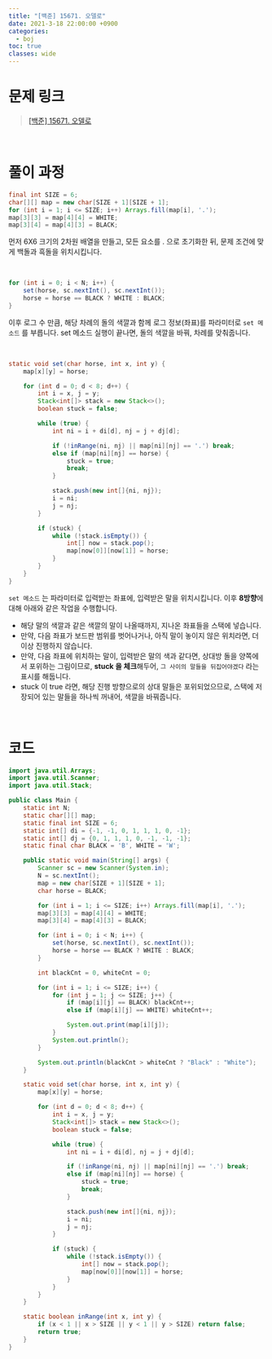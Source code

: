 ```yaml
---
title: "[백준] 15671. 오델로"
date: 2021-3-18 22:00:00 +0900
categories:
  - boj
toc: true
classes: wide
---
```


# 문제 링크

> [[백준] 15671. 오델로](https://www.acmicpc.net/problem/15671)

<br>

# 풀이 과정

```java
final int SIZE = 6;
char[][] map = new char[SIZE + 1][SIZE + 1];
for (int i = 1; i <= SIZE; i++) Arrays.fill(map[i], '.');
map[3][3] = map[4][4] = WHITE;
map[3][4] = map[4][3] = BLACK;
```

먼저 6X6 크기의 2차원 배열을 만들고, 모든 요소를 . 으로 초기화한 뒤, 문제 조건에 맞게 백돌과 흑돌을 위치시킵니다.

<br>

```java
for (int i = 0; i < N; i++) {
    set(horse, sc.nextInt(), sc.nextInt());
    horse = horse == BLACK ? WHITE : BLACK;
}
```

이후 로그 수 만큼, 해당 차례의 돌의 색깔과 함께 로그 정보(좌표)를 파라미터로 `set 메소드` 를 부릅니다. set 메소드 실행이 끝나면, 돌의 색깔을 바꿔, 차례를 맞춰줍니다.

<br>

```java
static void set(char horse, int x, int y) {
    map[x][y] = horse;

    for (int d = 0; d < 8; d++) {
        int i = x, j = y;
        Stack<int[]> stack = new Stack<>();
        boolean stuck = false;

        while (true) {
            int ni = i + di[d], nj = j + dj[d];

            if (!inRange(ni, nj) || map[ni][nj] == '.') break;
            else if (map[ni][nj] == horse) {
                stuck = true;
                break;
            }

            stack.push(new int[]{ni, nj});
            i = ni;
            j = nj;
        }

        if (stuck) {
            while (!stack.isEmpty()) {
                int[] now = stack.pop();
                map[now[0]][now[1]] = horse;
            }
        }
    }
}
```

`set 메소드` 는 파라미터로 입력받는 좌표에, 입력받은 말을 위치시킵니다. 이후 **8방향**에 대해 아래와 같은 작업을 수행합니다.

- 해당 말의 색깔과 같은 색깔의 말이 나올때까지, 지나온 좌표들을 스택에 넣습니다.
- 만약, 다음 좌표가 보드판 범위를 벗어나거나, 아직 말이 놓이지 않은 위치라면, 더 이상 진행하지 않습니다.
- 만약, 다음 좌표에 위치하는 말이, 입력받은 말의 색과 같다면, 상대방 돌을 양쪽에서 포위하는 그림이므로, **stuck 을 체크**해두어, `그 사이의 말들을 뒤집어야겠다` 라는 표시를 해둡니다.
- stuck 이 true 라면, 해당 진행 방향으로의 상대 말들은 포위되었으므로, 스택에 저장되어 있는 말들을 하나씩 꺼내어, 색깔을 바꿔줍니다.

<br>

# 코드

```java
import java.util.Arrays;
import java.util.Scanner;
import java.util.Stack;

public class Main {
    static int N;
    static char[][] map;
    static final int SIZE = 6;
    static int[] di = {-1, -1, 0, 1, 1, 1, 0, -1};
    static int[] dj = {0, 1, 1, 1, 0, -1, -1, -1};
    static final char BLACK = 'B', WHITE = 'W';

    public static void main(String[] args) {
        Scanner sc = new Scanner(System.in);
        N = sc.nextInt();
        map = new char[SIZE + 1][SIZE + 1];
        char horse = BLACK;

        for (int i = 1; i <= SIZE; i++) Arrays.fill(map[i], '.');
        map[3][3] = map[4][4] = WHITE;
        map[3][4] = map[4][3] = BLACK;

        for (int i = 0; i < N; i++) {
            set(horse, sc.nextInt(), sc.nextInt());
            horse = horse == BLACK ? WHITE : BLACK;
        }

        int blackCnt = 0, whiteCnt = 0;

        for (int i = 1; i <= SIZE; i++) {
            for (int j = 1; j <= SIZE; j++) {
                if (map[i][j] == BLACK) blackCnt++;
                else if (map[i][j] == WHITE) whiteCnt++;

                System.out.print(map[i][j]);
            }
            System.out.println();
        }

        System.out.println(blackCnt > whiteCnt ? "Black" : "White");
    }

    static void set(char horse, int x, int y) {
        map[x][y] = horse;

        for (int d = 0; d < 8; d++) {
            int i = x, j = y;
            Stack<int[]> stack = new Stack<>();
            boolean stuck = false;

            while (true) {
                int ni = i + di[d], nj = j + dj[d];

                if (!inRange(ni, nj) || map[ni][nj] == '.') break;
                else if (map[ni][nj] == horse) {
                    stuck = true;
                    break;
                }

                stack.push(new int[]{ni, nj});
                i = ni;
                j = nj;
            }

            if (stuck) {
                while (!stack.isEmpty()) {
                    int[] now = stack.pop();
                    map[now[0]][now[1]] = horse;
                }
            }
        }
    }

    static boolean inRange(int x, int y) {
        if (x < 1 || x > SIZE || y < 1 || y > SIZE) return false;
        return true;
    }
}
```